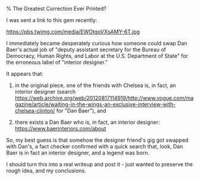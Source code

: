 % The Greatest Correction Ever Printed?

I was sent a link to this gem recently:

https://pbs.twimg.com/media/EWOtgoVXsAMY-6T.jpg

I immediately became desperately curious how someone could swap Dan Baer's
actual job of "deputy assistant secretary for the Bureau of Democracy, Human
Rights, and Labor at the U.S. Department of State" for the erroneous label of
"interior designer."

It appears that:

1) in the original piece, one of the friends with Chelsea is, in fact, an
   interior designer (search
   https://web.archive.org/web/20120817114919/http://www.vogue.com/magazine/article/waiting-in-the-wings-an-exclusive-interview-with-chelsea-clinton/
   for "Dan Baer"), and

2) there exists a Dan Baer who is, in fact, an interior designer:
   https://www.baerinteriors.com/about

So, my best guess is that somehow the designer friend's gig got swapped with
Dan's, a fact checker confirmed with a quick search that, look, Dan Baer is in
fact an interior designer, and a legend was born.

I should turn this into a real writeup and post it - just wanted to preserve
the rough idea, and my conclusions.
